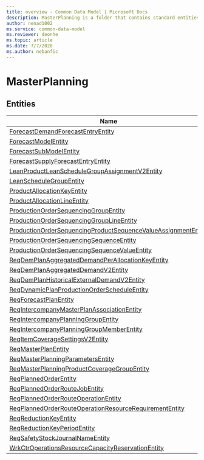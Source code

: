 ```yaml
---
title: overview - Common Data Model | Microsoft Docs
description: MasterPlanning is a folder that contains standard entities related to the Common Data Model.
author: nenad1002
ms.service: common-data-model
ms.reviewer: deonhe
ms.topic: article
ms.date: 7/7/2020
ms.author: nebanfic
---
```


# MasterPlanning


## Entities

|Name|Description|
|---|---|
|[ForecastDemandForecastEntryEntity](ForecastDemandForecastEntryEntity.md)||
|[ForecastModelEntity](ForecastModelEntity.md)||
|[ForecastSubModelEntity](ForecastSubModelEntity.md)||
|[ForecastSupplyForecastEntryEntity](ForecastSupplyForecastEntryEntity.md)||
|[LeanProductLeanScheduleGroupAssignmentV2Entity](LeanProductLeanScheduleGroupAssignmentV2Entity.md)||
|[LeanScheduleGroupEntity](LeanScheduleGroupEntity.md)||
|[ProductAllocationKeyEntity](ProductAllocationKeyEntity.md)||
|[ProductAllocationLineEntity](ProductAllocationLineEntity.md)||
|[ProductionOrderSequencingGroupEntity](ProductionOrderSequencingGroupEntity.md)||
|[ProductionOrderSequencingGroupLineEntity](ProductionOrderSequencingGroupLineEntity.md)||
|[ProductionOrderSequencingProductSequenceValueAssignmentEntity](ProductionOrderSequencingProductSequenceValueAssignmentEntity.md)||
|[ProductionOrderSequencingSequenceEntity](ProductionOrderSequencingSequenceEntity.md)||
|[ProductionOrderSequencingSequenceValueEntity](ProductionOrderSequencingSequenceValueEntity.md)||
|[ReqDemPlanAggregatedDemandPerAllocationKeyEntity](ReqDemPlanAggregatedDemandPerAllocationKeyEntity.md)||
|[ReqDemPlanAggregatedDemandV2Entity](ReqDemPlanAggregatedDemandV2Entity.md)||
|[ReqDemPlanHistoricalExternalDemandV2Entity](ReqDemPlanHistoricalExternalDemandV2Entity.md)||
|[ReqDynamicPlanProductionOrderScheduleEntity](ReqDynamicPlanProductionOrderScheduleEntity.md)||
|[ReqForecastPlanEntity](ReqForecastPlanEntity.md)||
|[ReqIntercompanyMasterPlanAssociationEntity](ReqIntercompanyMasterPlanAssociationEntity.md)||
|[ReqIntercompanyPlanningGroupEntity](ReqIntercompanyPlanningGroupEntity.md)||
|[ReqIntercompanyPlanningGroupMemberEntity](ReqIntercompanyPlanningGroupMemberEntity.md)||
|[ReqItemCoverageSettingsV2Entity](ReqItemCoverageSettingsV2Entity.md)||
|[ReqMasterPlanEntity](ReqMasterPlanEntity.md)||
|[ReqMasterPlanningParametersEntity](ReqMasterPlanningParametersEntity.md)||
|[ReqMasterPlanningProductCoverageGroupEntity](ReqMasterPlanningProductCoverageGroupEntity.md)||
|[ReqPlannedOrderEntity](ReqPlannedOrderEntity.md)||
|[ReqPlannedOrderRouteJobEntity](ReqPlannedOrderRouteJobEntity.md)||
|[ReqPlannedOrderRouteOperationEntity](ReqPlannedOrderRouteOperationEntity.md)||
|[ReqPlannedOrderRouteOperationResourceRequirementEntity](ReqPlannedOrderRouteOperationResourceRequirementEntity.md)||
|[ReqReductionKeyEntity](ReqReductionKeyEntity.md)||
|[ReqReductionKeyPeriodEntity](ReqReductionKeyPeriodEntity.md)||
|[ReqSafetyStockJournalNameEntity](ReqSafetyStockJournalNameEntity.md)||
|[WrkCtrOperationsResourceCapacityReservationEntity](WrkCtrOperationsResourceCapacityReservationEntity.md)||
